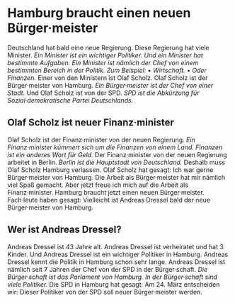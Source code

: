 # Hamburg braucht einen neuen Bürger·meister

Deutschland hat bald eine neue Regierung. Diese Regierung hat viele Minister. 
*Ein Minister ist ein wichtiger Politiker.* 
*Und ein Minister hat bestimmte Aufgaben.* 
*Ein Minister ist nämlich der Chef von einem bestimmten Bereich in der Politik.* *Zum Beispiel:* *• Wirtschaft.* *• Oder Finanzen.* Einer von den Ministern ist Olaf Scholz. Olaf Scholz ist der Bürger·meister von Hamburg. 
*Ein Bürger·meister ist der Chef von einer Stadt.* Und Olaf Scholz ist von der SPD. 
*SPD ist die Abkürzung für Sozial·demokratische Partei Deutschlands.* 

## Olaf Scholz ist neuer Finanz·minister
Olaf Scholz ist der Finanz·minister von der neuen Regierung. 
*Ein Finanz·minister kümmert sich um die Finanzen von einem Land.* 
*Finanzen ist ein anderes Wort für Geld.* Der Finanz·minister von der neuen Regierung arbeitet in Berlin. 
*Berlin ist die Hauptstadt von Deutschland.* Deshalb muss Olaf Scholz Hamburg verlassen. Olaf Scholz hat gesagt: Ich war gerne Bürger·meister von Hamburg. Die Arbeit als Bürger·meister hat mir nämlich viel Spaß gemacht. Aber jetzt freue ich mich auf die Arbeit als Finanz·minister. 
Hamburg braucht jetzt einen neuen Bürger·meister. Fach·leute haben gesagt: Vielleicht ist Andreas Dressel bald der neue Bürger·meister von Hamburg. 

## Wer ist Andreas Dressel?
Andreas Dressel ist 43 Jahre alt. Andreas Dressel ist verheiratet und hat 3 Kinder. Und Andreas Dressel ist ein wichtiger Politiker in Hamburg. Andreas Dressel kennt die Politik in Hamburg schon sehr lange. Andreas Dressel ist nämlich seit 7 Jahren der Chef von der SPD in der Bürger·schaft. 
*Die Bürger·schaft ist das Parlament von Hamburg.* 
*In der Bürger·schaft sind viele Politiker.* 
Die SPD in Hamburg hat gesagt: Am 24. März entscheiden wir: Dieser Politiker von der SPD soll neuer Bürger·meister werden. 
